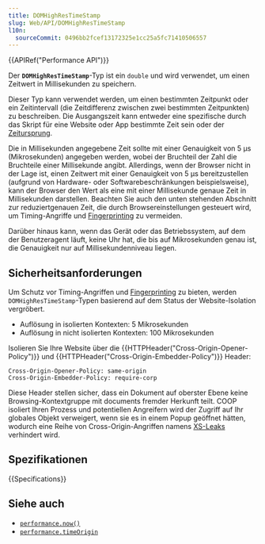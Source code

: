 ```yaml
---
title: DOMHighResTimeStamp
slug: Web/API/DOMHighResTimeStamp
l10n:
  sourceCommit: 0496bb2fcef13172325e1cc25a5fc71410506557
---
```


{{APIRef("Performance API")}}

Der **`DOMHighResTimeStamp`**-Typ ist ein `double` und wird verwendet, um einen Zeitwert in Millisekunden zu speichern.

Dieser Typ kann verwendet werden, um einen bestimmten Zeitpunkt oder ein Zeitintervall (die Zeitdifferenz zwischen zwei bestimmten Zeitpunkten) zu beschreiben. Die Ausgangszeit kann entweder eine spezifische durch das Skript für eine Website oder App bestimmte Zeit sein oder der [Zeitursprung](/de/docs/Web/API/Performance/timeOrigin).

Die in Millisekunden angegebene Zeit sollte mit einer Genauigkeit von 5 µs (Mikrosekunden) angegeben werden, wobei der Bruchteil der Zahl die Bruchteile einer Millisekunde angibt. Allerdings, wenn der Browser nicht in der Lage ist, einen Zeitwert mit einer Genauigkeit von 5 µs bereitzustellen (aufgrund von Hardware- oder Softwarebeschränkungen beispielsweise), kann der Browser den Wert als eine mit einer Millisekunde genaue Zeit in Millisekunden darstellen. Beachten Sie auch den unten stehenden Abschnitt zur reduziertgenauen Zeit, die durch Browsereinstellungen gesteuert wird, um Timing-Angriffe und [Fingerprinting](/de/docs/Glossary/Fingerprinting) zu vermeiden.

Darüber hinaus kann, wenn das Gerät oder das Betriebssystem, auf dem der Benutzeragent läuft, keine Uhr hat, die bis auf Mikrosekunden genau ist, die Genauigkeit nur auf Millisekundenniveau liegen.

## Sicherheitsanforderungen

Um Schutz vor Timing-Angriffen und [Fingerprinting](/de/docs/Glossary/Fingerprinting) zu bieten, werden `DOMHighResTimeStamp`-Typen basierend auf dem Status der Website-Isolation vergröbert.

- Auflösung in isolierten Kontexten: 5 Mikrosekunden
- Auflösung in nicht isolierten Kontexten: 100 Mikrosekunden

Isolieren Sie Ihre Website über die {{HTTPHeader("Cross-Origin-Opener-Policy")}} und
{{HTTPHeader("Cross-Origin-Embedder-Policy")}} Header:

```http
Cross-Origin-Opener-Policy: same-origin
Cross-Origin-Embedder-Policy: require-corp
```

Diese Header stellen sicher, dass ein Dokument auf oberster Ebene keine Browsing-Kontextgruppe mit
documents fremder Herkunft teilt. COOP isoliert Ihren Prozess und potentiellen Angreifern wird der Zugriff auf Ihr globales Objekt verweigert, wenn sie es in einem Popup geöffnet hätten, wodurch eine Reihe von Cross-Origin-Angriffen namens [XS-Leaks](https://github.com/xsleaks/xsleaks) verhindert wird.

## Spezifikationen

{{Specifications}}

## Siehe auch

- [`performance.now()`](/de/docs/Web/API/Performance/now)
- [`performance.timeOrigin`](/de/docs/Web/API/Performance/timeOrigin)
